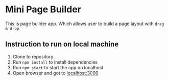 # Mini Page Builder

This is page builder app. Which allows user to build a page layout with `drag & drop`

## Instruction to run on local machine

1. Clone to repository
2. Run `npm install` to install dependencies
3. Run `npm start` to start the app on localhost
4. Open browser and got to [localhost:3000](http://localhost:3000)
